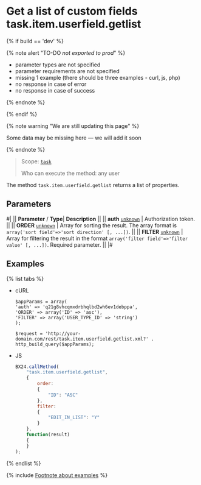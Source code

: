 # Get a list of custom fields task.item.userfield.getlist

{% if build == 'dev' %}

{% note alert "TO-DO _not exported to prod_" %}

- parameter types are not specified
- parameter requirements are not specified
- missing 1 example (there should be three examples - curl, js, php)
- no response in case of error
- no response in case of success

{% endnote %}

{% endif %}

{% note warning "We are still updating this page" %}

Some data may be missing here — we will add it soon

{% endnote %}

> Scope: [`task`](../../scopes/permissions.md)
>
> Who can execute the method: any user

The method `task.item.userfield.getlist` returns a list of properties.

## Parameters

#|
||  **Parameter** / **Type**| **Description** ||
|| **auth**
[`unknown`](../../data-types.md) | Authorization token. ||
|| **ORDER**
[`unknown`](../../data-types.md) | Array for sorting the result. The array format is `array('sort field'=>'sort direction' [, ...])`. ||
|| **FILTER**
[`unknown`](../../data-types.md) | Array for filtering the result in the format `array('filter field'=>'filter value' [, ...])`. Required parameter. ||
|#

## Examples

{% list tabs %}

- cURL

    ```http    
    $appParams = array(
    'auth' => 'q21g8vhcqmxdrbhqlbd2wh6ev1debppa',
    'ORDER' => array('ID' => 'asc'),
    'FILTER' => array('USER_TYPE_ID' => 'string')
    );
    ```

    ```http    
    $request = 'http://your-domain.com/rest/task.item.userfield.getlist.xml?' . http_build_query($appParams);
    ```

- JS

    ```js
    BX24.callMethod(
        "task.item.userfield.getlist",
        {
            order:
            {
                "ID": "ASC"
            },
            filter:
            {
                "EDIT_IN_LIST": "Y"
            }
        },
        function(result)
        {
        }
    );
    ```

{% endlist %}

{% include [Footnote about examples](../../../_includes/examples.md) %}